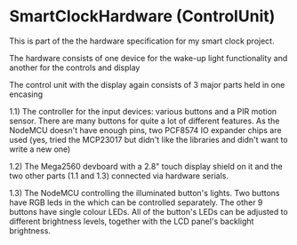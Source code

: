 # SmartClockHardware (ControlUnit)

This is part of the the hardware specification for my smart clock project.

The hardware consists of one device for the wake-up light functionality and another for the controls and display

The control unit with the display again consists of 3 major parts held in one encasing

1.1) The controller for the input devices: various buttons and a PIR motion sensor.
There are many buttons for quite a lot of different features. As the NodeMCU doesn't have enough pins, two PCF8574 IO expander chips are used (yes, tried the MCP23017 but didn't like the libraries and didn't want to write a new one)

1.2) The Mega2560 devboard with a 2.8" touch display shield on it and the two other parts (1.1 and 1.3) connected via hardware serials.

1.3) The NodeMCU controlling the illuminated button's lights.
Two buttons have RGB leds in the which can be controlled separately.
The other 9 buttons have single colour LEDs. All of the button's LEDs can be adjusted to different brightness levels, together with the LCD panel's backlight brightness.
